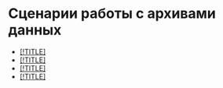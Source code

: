 # Сценарии работы с архивами данных

* [[!TITLE]](single-node-file-server.md)
* [[!TITLE]](object-storage-acronis.md)
* [[!TITLE]](object-storage-cloudberry.md)
* [[!TITLE]](object-storage-duplicati.md)